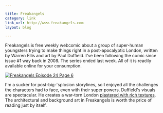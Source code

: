 ```yaml
---

title: Freakangels
category: link
link_url: http://www.freakangels.com
layout: blog

---
```


Freakangels is free weekly webcomic about a group of super-human youngsters trying to make things right in a post-apocalyptic London, written by Warren Ellis and art by Paul Duffield. I've been following the comic since issue #1 way back in 2008. The series ended last week. All of it is readily available online for your consumption.

[![Freakangels Episode 24 Page 6](http://i.imgur.com/WwtKT.jpg)](http://www.freakangels.com/?p=50&page=6)

I'm a sucker for post-big-'splosion storylines, so I enjoyed all the challenges the characters had to face, even with their super powers. Duffield's visuals are spectacular. He creates a war-torn London [plastered with rich textures](http://www.freakangels.com/?p=98&page=2). The architectural and background art in Freakangels is worth the price of reading just by itself.